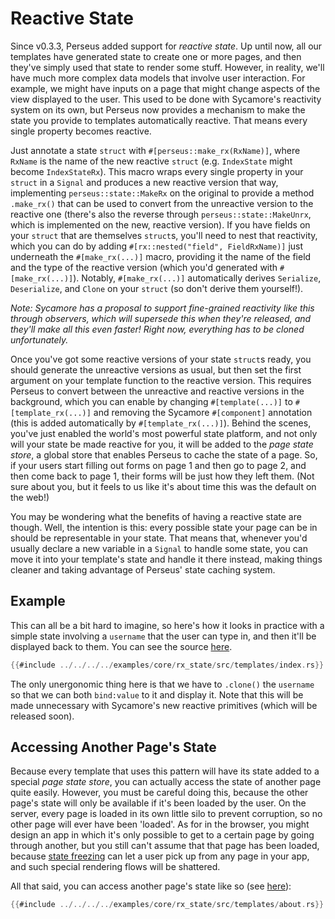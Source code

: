 # Reactive State

Since v0.3.3, Perseus added support for *reactive state*. Up until now, all our templates have generated state to create one or more pages, and then they've simply used that state to render some stuff. However, in reality, we'll have much more complex data models that involve user interaction. For example, we might have inputs on a page that might change aspects of the view displayed to the user. This used to be done with Sycamore's reactivity system on its own, but Perseus now provides a mechanism to make the state you provide to templates automatically reactive. That means every single property becomes reactive.

Just annotate a state `struct` with `#[perseus::make_rx(RxName)]`, where `RxName` is the name of the new reactive `struct` (e.g. `IndexState` might become `IndexStateRx`). This macro wraps every single property in your `struct` in a `Signal` and produces a new reactive version that way, implementing `perseus::state::MakeRx` on the original to provide a method `.make_rx()` that can be used to convert from the unreactive version to the reactive one (there's also the reverse through `perseus::state::MakeUnrx`, which is implemented on the new, reactive version). If you have fields on your `struct` that are themselves `struct`s, you'll need to nest that reactivity, which you can do by adding `#[rx::nested("field", FieldRxName)]` just underneath the `#[make_rx(...)]` macro, providing it the name of the field and the type of the reactive version (which you'd generated with `#[make_rx(...)]`). Notably, `#[make_rx(...)]` automatically derives `Serialize`, `Deserialize`, and `Clone` on your `struct` (so don't derive them yourself!).

*Note: Sycamore has a proposal to support fine-grained reactivity like this through observers, which will supersede this when they're released, and they'll make all this even faster! Right now, everything has to be cloned unfortunately.*

Once you've got some reactive versions of your state `struct`s ready, you should generate the unreactive versions as usual, but then set the first argument on your template function to the reactive version. This requires Perseus to convert between the unreactive and reactive versions in the background, which you can enable by changing `#[template(...)]` to `#[template_rx(...)]` and removing the Sycamore `#[component]` annotation (this is added automatically by `#[template_rx(...)]`). Behind the scenes, you've just enabled the world's most powerful state platform, and not only will your state be made reactive for you, it will be added to the *page state store*, a global store that enables Perseus to cache the state of a page. So, if your users start filling out forms on page 1 and then go to page 2, and then come back to page 1, their forms will be just how they left them. (Not sure about you, but it feels to us like it's about time this was the default on the web!)

You may be wondering what the benefits of having a reactive state are though. Well, the intention is this: every possible state your page can be in should be representable in your state. That means that, whenever you'd usually declare a new variable in a `Signal` to handle some state, you can move it into your template's state and handle it there instead, making things cleaner and taking advantage of Perseus' state caching system.

## Example

This can all be a bit hard to imagine, so here's how it looks in practice with a simple state involving a `username` that the user can type in, and then it'll be displayed back to them. You can see the source [here](https://github.com/arctic-hen7/perseus/blob/main/examples/core/rx_state/src/templates/index.rs).

```rust
{{#include ../../../../examples/core/rx_state/src/templates/index.rs}}
```

The only unergonomic thing here is that we have to `.clone()` the `username` so that we can both `bind:value` to it and display it. Note that this will be made unnecessary with Sycamore's new reactive primitives (which will be released soon).

## Accessing Another Page's State

Because every template that uses this pattern will have its state added to a special *page state store*, you can actually access the state of another page quite easily. However, you must be careful doing this, because the other page's state will only be available if it's been loaded by the user. On the server, every page is loaded in its own little silo to prevent corruption, so no other page will ever have been 'loaded'. As for in the browser, you might design an app in which it's only possible to get to a certain page by going through another, but you still can't assume that that page has been loaded, because [state freezing](:reference/state/freezing) can let a user pick up from any page in your app, and such special rendering flows will be shattered.

All that said, you can access another page's state like so (see [here](https://github.com/arctic-hen7/perseus/blob/main/examples/core/rx_state/src/templates/about.rs)):

```rust
{{#include ../../../../examples/core/rx_state/src/templates/about.rs}}
```
